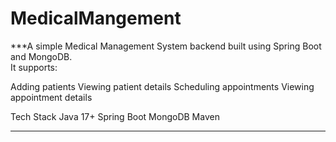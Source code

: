 # MedicalMangement
***A simple Medical Management System backend built using Spring Boot and MongoDB.  
It supports:

 Adding patients
 Viewing patient details
 Scheduling appointments
 Viewing appointment details

Tech Stack
 Java 17+
 Spring Boot
 MongoDB
 Maven

 ***
